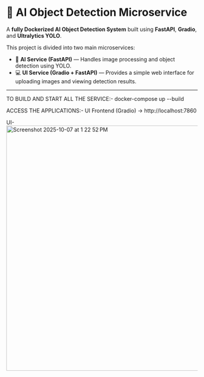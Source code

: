 # 🧠 AI Object Detection Microservice  

A **fully Dockerized AI Object Detection System** built using **FastAPI**, **Gradio**, and **Ultralytics YOLO**.  

This project is divided into two main microservices:  

- 🧩 **AI Service (FastAPI)** — Handles image processing and object detection using YOLO.  
- 💻 **UI Service (Gradio + FastAPI)** — Provides a simple web interface for uploading images and viewing detection results.  

---

TO BUILD AND START ALL THE SERVICE:-
docker-compose up --build

ACCESS THE APPLICATIONS:-
UI Frontend (Gradio) → http://localhost:7860

UI-
<img width="1385" height="645" alt="Screenshot 2025-10-07 at 1 22 52 PM" src="https://github.com/user-attachments/assets/9d7d9105-154b-4fb4-b8cd-4972fff3d9aa" />
